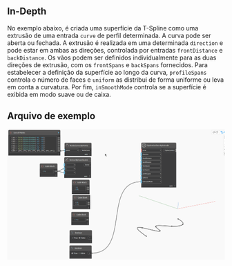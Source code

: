 ## In-Depth
No exemplo abaixo, é criada uma superfície da T-Spline como uma extrusão de uma entrada `curve` de perfil determinada. A curva pode ser aberta ou fechada. A extrusão é realizada em uma determinada `direction` e pode estar em ambas as direções, controlada por entradas `frontDistance` e `backDistance`. Os vãos podem ser definidos individualmente para as duas direções de extrusão, com os `frontSpans` e `backSpans` fornecidos. Para estabelecer a definição da superfície ao longo da curva, `profileSpans` controla o número de faces e `uniform` as distribui de forma uniforme ou leva em conta a curvatura. Por fim, `inSmoothMode` controla se a superfície é exibida em modo suave ou de caixa.

## Arquivo de exemplo
![Example](./Autodesk.DesignScript.Geometry.TSpline.TSplineSurface.ByExtrude_img.gif)

